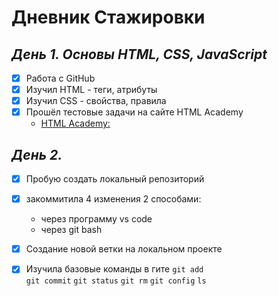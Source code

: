 # Дневник Стажировки 
## _День 1. Основы HTML, CSS, JavaScript_
 - [X] Работа с GitHub  
 - [X] Изучил HTML - теги, атрибуты
 - [X] Изучил CSS - свойства, правила
 - [X] Прошёл тестовые задачи на сайте HTML Academy 
    + [HTML Academy: ](https://htmlacademy.ru/courses/297/run/1)
##  _День 2._ 
- [X] Пробую создать локальный репозиторий 
- [X] закоммитила 4 изменения 2 способами: 
   + через программу vs code 
   + через git bash
- [X] Создание новой ветки на локальном проекте 
- [X] Изучила базовые команды в гите  `git add`  
  `git commit`  `git status` `git rm`  `git config` `ls`

